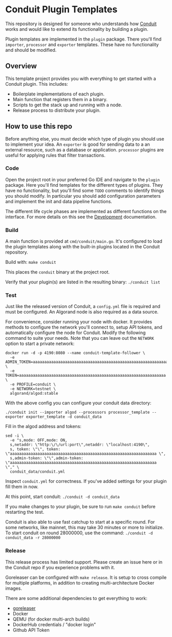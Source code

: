 # Conduit Plugin Templates

This repository is designed for someone who understands how [Conduit](https://github.com/algorand/conduit)
works and would like to extend its functionality by building a plugin.

Plugin templates are implemented in the `plugin` package. There you'll find
`importer`, `processor` and `exporter` templates. These have no functionality
and should be modified.

## Overview

This template project provides you with everything to get started with a
Conduit plugin. This includes:
* Boilerplate implementations of each plugin.
* Main function that registers them in a binary.
* Scripts to get the stack up and running with a node.
* Release process to distribute your plugin.

## How to use this repo

Before anything else, you must decide which type of plugin you should use to
implement your idea. An `exporter` is good for sending data to a an external
resource, such as a database or application. `processor` plugins are useful
for applying rules that filter transactions.

### Code

Open the project root in your preferred Go IDE and navigate to the `plugin` package.
Here you'll find templates for the different types of plugins. They have no functionality,
but you'll find some `TODO` comments to identify things you should modify. In particular
you should add configuration parameters and implement the init and data pipeline
functions.

The different life cycle phases are implemented as different functions on the
interface. For more details on this see the [Development](https://github.com/algorand/conduit/blob/master/docs/Development.md) documentation.

### Build

A main function is provided at `cmd/conduit/main.go`. It's configured to load
the plugin templates along with the built-in plugins located in the Conduit
repository.

Build with: `make conduit`

This places the `conduit` binary at the project root.

Verify that your plugin(s) are listed in the resulting binary: `./conduit list`

### Test

Just like the released version of Conduit, a `config.yml` file is required and
must be configured. An Algorand node is also required as a data source.

For convenience, consider running your node with docker. It provides methods
to configure the network you'll connect to, setup API tokens, and automatically
configure the node for Conduit. Modify the following command to suite your
needs. Note that you can leave out the `NETWORK` option to start a private
network:
```
docker run -d -p 4190:8080 --name conduit-template-follower \
  -e ADMIN_TOKEN=aaaaaaaaaaaaaaaaaaaaaaaaaaaaaaaaaaaaaaaaaaaaaaaaaaaaaaaaaaaaaaaa \
  -e TOKEN=aaaaaaaaaaaaaaaaaaaaaaaaaaaaaaaaaaaaaaaaaaaaaaaaaaaaaaaaaaaaaaaa \
  -e PROFILE=conduit \
  -e NETWORK=testnet \
  algorand/algod:stable
```

With the above config you can configure your conduit data directory:
```
./conduit init --importer algod --processors processor_template --exporter exporter_template -d conduit_data
```

Fill in the algod address and tokens:
```
sed -i \
  -e "s,mode: OFF,mode: ON,
  s,netaddr: \"http:\/\/url:port\",netaddr: \"localhost:4190\",
  s, token: \"\", token: \"aaaaaaaaaaaaaaaaaaaaaaaaaaaaaaaaaaaaaaaaaaaaaaaaaaaaaaaaaaaaaaaa \",
  s,admin-token: \"\",admin-token: \"aaaaaaaaaaaaaaaaaaaaaaaaaaaaaaaaaaaaaaaaaaaaaaaaaaaaaaaaaaaaaaaa \"," \
  conduit_data/conduit.yml
```

Inspect `conduit.yml` for correctness. If you've added settings for your plugin
fill them in now.

At this point, start conduit: `./conduit -d conduit_data`

If you make changes to your plugin, be sure to run `make conduit` before
restarting the test.

Conduit is also able to use fast catchup to start at a specific round. For some
networks, like mainnet, this may take 30 minutes or more to initialize.  To
start conduit on round 28000000, use the command:
`./conduit -d conduit_data -r 28000000`

### Release

This release process has limited support. Please create an issue here or in the
Conduit repo if you experience problems with it.

Goreleaser can be configured with `make release`. It is setup to cross compile
for multiple platforms, in addition to creating multi-architecture Docker
images.

There are some additional dependencies to get everything to work:
* [goreleaser](https://goreleaser.com/install/)
* Docker
* QEMU (for docker multi-arch builds)
* DockerHub credentials / "docker login"
* Github API Token
